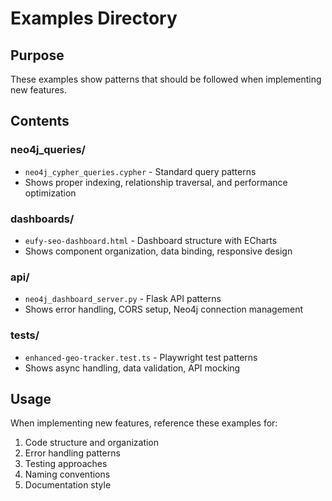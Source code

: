 # Examples Directory

## Purpose
These examples show patterns that should be followed when implementing new features.

## Contents

### neo4j_queries/
- `neo4j_cypher_queries.cypher` - Standard query patterns
- Shows proper indexing, relationship traversal, and performance optimization

### dashboards/
- `eufy-seo-dashboard.html` - Dashboard structure with ECharts
- Shows component organization, data binding, responsive design

### api/
- `neo4j_dashboard_server.py` - Flask API patterns
- Shows error handling, CORS setup, Neo4j connection management

### tests/
- `enhanced-geo-tracker.test.ts` - Playwright test patterns
- Shows async handling, data validation, API mocking

## Usage
When implementing new features, reference these examples for:
1. Code structure and organization
2. Error handling patterns
3. Testing approaches
4. Naming conventions
5. Documentation style